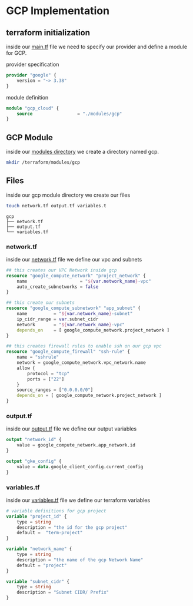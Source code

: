 GCP Implementation
==================


## terraform initialization
inside our [main.tf](../terraform/main.tf) file we need to specify our provider and define a module for GCP.

provider specification
```tf main.tf
provider "google" {
    version = "~> 3.38"
}
```
module definition

```tf main.tf
module "gcp_cloud" {
    source                 = "./modules/gcp"
}
```
## GCP Module 

inside our [modules directory](../terraform/modules/) we create a directory named gcp.
```sh
mkdir /terraform/modules/gcp
```

## Files
inside our gcp module directory we create our files 

```sh 
touch network.tf output.tf variables.t
```
```tree
gcp
├── network.tf
├── output.tf
└── variables.tf
```
### network.tf
inside our [network.tf](../terraform/modules/gcp/network.tf) file we define our vpc and subnets
```tf network.tf
## this creates our VPC Network inside gcp
resource "google_compute_network" "project_network" {
    name                    = "${var.network_name}-vpc"
    auto_create_subnetworks = false
}

## this create our subnets
resource "google_compute_subnetwork" "app_subnet" {
    name          = "${var.network_name}-subnet"
    ip_cidr_range = var.subnet_cidr
    network       = "${var.network_name}-vpc"
    depends_on    = [ google_compute_network.project_network ]
}

## this creates firewall rules to enable ssh on our gcp vpc
resource "google_compute_firewall" "ssh-rule" {
    name = "sshrule"
    network = google_compute_network.vpc_network.name
    allow {
        protocol = "tcp"
        ports = ["22"]
    }
    source_ranges = ["0.0.0.0/0"]
    depends_on = [ google_compute_network.project_network ]
}
```
### output.tf
inside our [output.tf](../terraform/modules/gcp/output.tf) file we define our output variables
```tf output.tf
output "network_id" {
    value = google_compute_network.app_network.id
}

output "gke_config" {
    value = data.google_client_config.current_config
}

```
### variables.tf
inside our [variables.tf](../terraform/modules/gcp/variables.tf) file we define our terraform variables
```tf variables.tf
# variable definitions for gcp project 
variable "project_id" {
    type = string
    description = "the id for the gcp project"
    default =  "term-project"
}

variable "network_name" {
    type = string
    description = "the name of the gcp Network Name"
    default = "project"
}

variable "subnet_cidr" {
    type = string
    description = "Subnet CIDR/ Prefix"
}
```
